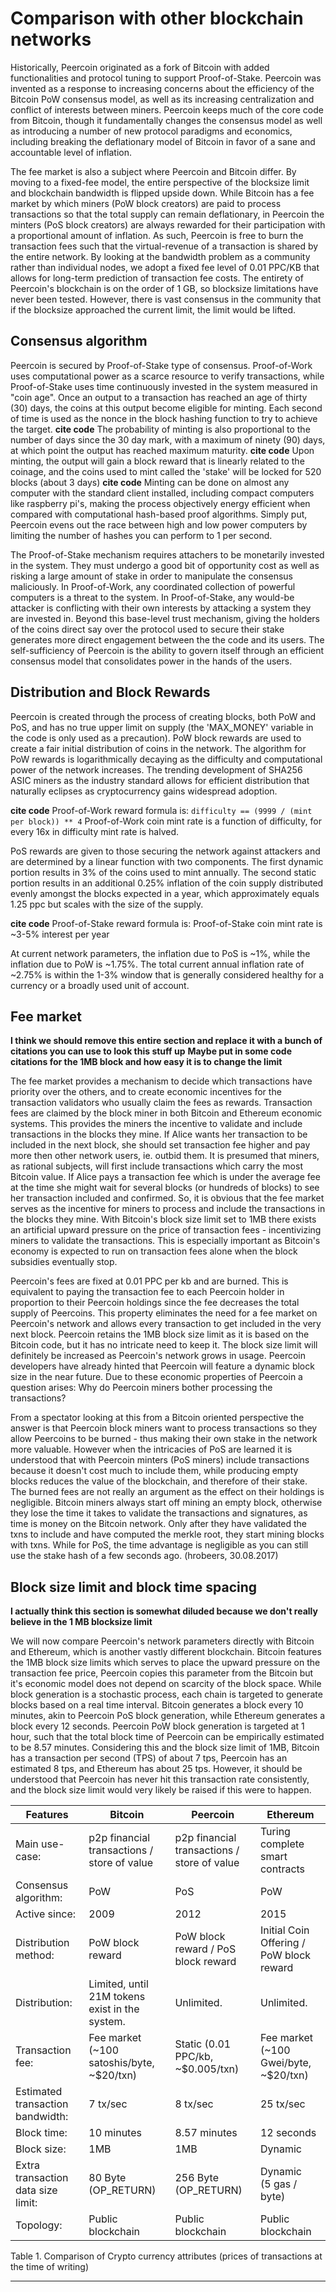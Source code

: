 # Comparison with other blockchain networks

Historically, Peercoin originated as a fork of Bitcoin with added functionalities and protocol tuning to support Proof-of-Stake.  Peercoin was invented as a response to increasing concerns about the efficiency of the Bitcoin PoW consensus model, as well as its increasing centralization and conflict of interests between miners.  Peercoin keeps much of the core code from Bitcoin, though it fundamentally changes the consensus model as well as introducing a number of new protocol paradigms and economics, including breaking the deflationary model of Bitcoin in favor of a sane and accountable level of inflation.

The fee market is also a subject where Peercoin and Bitcoin differ. By moving to a fixed-fee model, the entire perspective of the blocksize limit and blockchain bandwidth is flipped upside down. While Bitcoin has a fee market by which miners (PoW block creators) are paid to process transactions so that the total supply can remain deflationary, in Peercoin the minters (PoS block creators) are always rewarded for their participation with a proportional amount of inflation.  As such, Peercoin is free to burn the transaction fees such that the virtual-revenue of a transaction is shared by the entire network. By looking at the bandwidth problem as a community rather than individual nodes, we adopt a fixed fee level of 0.01 PPC/KB that allows for long-term prediction of transaction fee costs. The entirety of Peercoin's blockchain is on the order of 1 GB, so blocksize limitations have never been tested. However, there is vast consensus in the community that if the blocksize approached the current limit, the limit would be lifted.

## Consensus algorithm

Peercoin is secured by Proof-of-Stake type of consensus. Proof-of-Work uses computational power as a scarce resource to verify transactions, while Proof-of-Stake uses time continuously invested in the system measured in "coin age". Once an output to a transaction has reached an age of thirty (30) days, the coins at this output become eligible for minting. Each second of time is used as the nonce in the block hashing function to try to achieve the target. **cite code** The probability of minting is also proportional to the number of days since the 30 day mark, with a maximum of ninety (90) days, at which point the output has reached maximum maturity. **cite code** Upon minting, the output will gain a block reward that is linearly related to the coinage, and the coins used to mint called the 'stake' will be locked for 520 blocks (about 3 days) **cite code** Minting can be done on almost any computer with the standard client installed, including compact computers like raspberry pi's, making the process objectively energy efficient when compared with computational hash-based proof algorithms. Simply put, Peercoin evens out the race between high and low power computers by limiting the number of hashes you can perform to 1 per second.

The Proof-of-Stake mechanism requires attachers to be monetarily invested in the system. They must undergo a good bit of opportunity cost as well as risking a large amount of stake in order to manipulate the consensus maliciously. In Proof-of-Work, any coordinated collection of powerful computers is a threat to the system. In Proof-of-Stake, any would-be attacker is conflicting with their own interests by attacking a system they are invested in. Beyond this base-level trust mechanism, giving the holders of the coins direct say over the protocol used to secure their stake generates more direct engagement between the the code and its users. The self-sufficiency of Peercoin is the ability to govern itself through an efficient consensus model that consolidates power in the hands of the users.

## Distribution and Block Rewards

Peercoin is created through the process of creating blocks, both PoW and PoS, and has no true upper limit on supply (the 'MAX_MONEY' variable in the code is only used as a precaution). PoW block rewards are used to create a fair initial distribution of coins in the network. The algorithm for PoW rewards is logarithmically decaying as the difficulty and computational power of the network increases. The trending development of SHA256 ASIC miners as the industry standard allows for efficient distribution that naturally eclipses as cryptocurrency gains widespread adoption.

**cite code** 
Proof-of-Work reward formula is:  `difficulty == (9999 / (mint per block)) ** 4`
Proof-of-Work coin mint rate is a function of difficulty, for every 16x in difficulty mint rate is halved.

PoS rewards are given to those securing the network against attackers and are determined by a linear function with two components. The first dynamic portion results in 3% of the coins used to mint annually. The second static portion results in an additional 0.25% inflation of the coin supply distributed evenly amongst the blocks expected in a year, which approximately equals 1.25 ppc but scales with the size of the supply.

**cite code**
Proof-of-Stake reward formula is:
Proof-of-Stake coin mint rate is ~3-5% interest per year

At current network parameters, the inflation due to PoS is ~1%, while the inflation due to PoW is ~1.75%.  The total current annual inflation rate of ~2.75% is within the 1-3% window that is generally considered healthy for a currency or a broadly used unit of account.

## Fee market
**I think we should remove this entire section and replace it with a bunch of citations you can use to look this stuff up**
**Maybe put in some code citations for the 1MB block and how easy it is to change the limit**


The fee market provides a mechanism to decide which transactions have priority over the others, and to create economic incentives for the transaction validators who usually claim the fees as rewards. Transaction fees are claimed by the block miner in both Bitcoin and Ethereum economic systems. This provides the miners the incentive to validate and include transactions in the blocks they mine. If Alice wants her transaction to be included in the next block, she should set transaction fee higher and pay more then other network users, ie. outbid them. It is presumed that miners, as rational subjects, will first include transactions which carry the most Bitcoin value. If Alice pays a transaction fee which is under the average fee at the time she might wait for several blocks (or hundreds of blocks) to see her transaction included and confirmed. So, it is obvious that the fee market serves as the incentive for miners to process and include the transactions in the blocks they mine.
With Bitcoin's block size limit set to 1MB there exists an artificial upward pressure on the price of transaction fees - incentivizing miners to validate the transactions. This is especially important as Bitcoin's economy is expected to run on transaction fees alone when the block subsidies eventually stop.

Peercoin's fees are fixed at 0.01 PPC per kb and are burned. This is equivalent to paying the transaction fee to each Peercoin holder in proportion to their Peercoin holdings since the fee decreases the total supply of Peercoins. This property eliminates the need for a fee market on Peercoin's network and allows every transaction to get included in the very next block. Peercoin retains the 1MB block size limit as it is based on the Bitcoin code, but it has no intricate need to keep it. The block size limit will definitely be increased as Peercoin's network grows in usage. Peercoin developers have already hinted that Peercoin will feature a dynamic block size in the near future.
Due to these economic properties of Peercoin a question arises: Why do Peercoin miners bother processing the transactions?

From a spectator looking at this from a Bitcoin oriented perspective the answer is that Peercoin block miners want to process transactions so they allow Peercoins to be burned - thus making their own stake in the network more valuable.
However when the intricacies of PoS are learned it is understood that with Peercoin minters (PoS miners) include transactions because it doesn't cost much to include them, while producing empty blocks reduces the value of the blockchain, and therefore of their stake. The burned fees are not really an argument as the effect on their holdings is negligible.
Bitcoin miners always start off mining an empty block, otherwise they lose the time it takes to validate the transactions and signatures, as time is money on the Bitcoin network. Only after they have validated the txns to include and have computed the merkle root, they start mining blocks with txns.
While for PoS, the time advantage is negligible as you can still use the stake hash of a few seconds ago. (hrobeers, 30.08.2017)

## Block size limit and block time spacing

**I actually think this section is somewhat diluded because we don't really believe in the 1 MB blocksize limit**

We will now compare Peercoin's network parameters directly with Bitcoin and Ethereum, which is another vastly different blockchain.
Bitcoin features the 1MB block size limits which serves to place the upward pressure on the transaction fee price, Peercoin copies this parameter from the Bitcoin but it's economic model does not depend on scarcity of the block space.
While block generation is a stochastic process, each chain is targeted to generate blocks based on a real time interval. Bitcoin generates a block every 10 minutes, akin to Peercoin PoS block generation, while Ethereum generates a block every 12 seconds.  Peercoin PoW block generation is targeted at 1 hour, such that the total block time of Peercoin can be empirically estimated to be 8.57 minutes. Considering this and the block size limit of 1MB, Bitcoin has a transaction per second (TPS) of about 7 tps, Peercoin has an estimated 8 tps, and Ethereum has about 25 tps. However, it should be understood that Peercoin has never hit this transaction rate consistently, and the block size limit would very likely be raised if this were to happen.

<table>
<thead>
<tr>
<th>Features</th>
<th>Bitcoin</th>
<th>Peercoin</th>
<th>Ethereum</th>
</tr>
</thead>
<tbody>
<tr>
<td>Main use-case:</td>
<td>p2p financial transactions / store of value</td>
<td>p2p financial transactions / store of value</td>
<td>Turing complete smart contracts</td>
</tr>
<tr>
<td>Consensus algorithm:</td>
<td>PoW</td>
<td>PoS</td>
<td>PoW</td>
</tr>
<tr>
<td>Active since:</td>
<td>2009</td>
<td>2012</td>
<td>2015</td>
</tr>
</tr>
<tr>
<td>Distribution method:</td>
<td>PoW block reward</td>
<td>PoW block reward / PoS block reward</td>
<td>Initial Coin Offering / PoW block reward</td>
</tr>
<tr>
<td>Distribution:</td>
<td>Limited, until 21M tokens exist in the system.</td>
<td>Unlimited.</td>
<td>Unlimited.</td>
</tr>
</tr>
<tr>
<td>Transaction fee:</td>
<td>Fee market (~100 satoshis/byte, ~$20/txn)</td>
<td>Static (0.01 PPC/kb, ~$0.005/txn)</td>
<td>Fee market (~100 Gwei/byte, ~$20/txn)</td>
</tr>
<tr>
<td>Estimated transaction bandwidth:</td>
<td>7 tx/sec</td>
<td>8 tx/sec</td>
<td>25 tx/sec</td>
</tr>
<tr>
<td>Block time:</td>
<td>10 minutes</td>
<td>8.57 minutes</td>
<td>12 seconds</td>
</tr>
<tr>
<td>Block size:</td>
<td>1MB</td>
<td>1MB</td>
<td>Dynamic</td>
</tr>
<tr>
<td>Extra transaction data size limit:</td>
<td>80 Byte<br />(OP_RETURN)</td>
<td>256 Byte<br />(OP_RETURN)</td>
<td>Dynamic<br />(5 gas / byte)</td>
</tr>
<tr>
<td>Topology:</td>
<td>Public blockchain</td>
<td>Public blockchain</td>
<td>Public blockchain</td>
</tr>
</tbody>
</table>
Table 1. Comparison of Crypto currency attributes
(prices of transactions at the time of writing)

---
